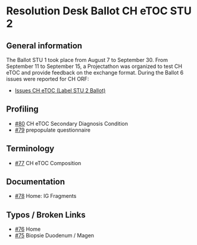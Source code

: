 # Resolution Desk Ballot CH eTOC STU 2

## General information
The Ballot STU 1 took place from August 7 to September 30. From September 11 to
September 15, a Projectathon was organized to test CH eTOC and provide feedback on the exchange format.
During the Ballot 6 issues were reported for CH ORF:
* [Issues CH eTOC (Label STU 2 Ballot)](https://github.com/hl7ch/ch-etoc/issues?q=is%3Aissue+is%3Aopen+label%3A%22STU+2+Ballot%22)

## Profiling
* [#80](https://github.com/hl7ch/ch-etoc/issues/80) CH eTOC Secondary Diagnosis Condition
* [#79](https://github.com/hl7ch/ch-etoc/issues/79) prepopulate questionnaire

## Terminology
* [#77](https://github.com/hl7ch/ch-etoc/issues/77) CH eTOC Composition

## Documentation
* [#78](https://github.com/hl7ch/ch-etoc/issues/78) Home: IG Fragments

## Typos / Broken Links
* [#76](https://github.com/hl7ch/ch-etoc/issues/76) Home
* [#75](https://github.com/hl7ch/ch-etoc/issues/75) Biopsie Duodenum / Magen

